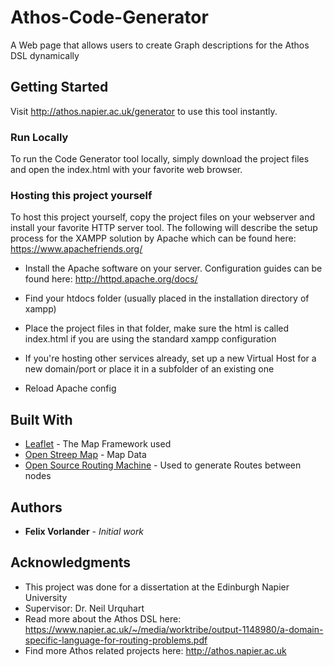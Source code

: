 # Athos-Code-Generator
A Web page that allows users to create Graph descriptions for the Athos DSL dynamically

## Getting Started

Visit http://athos.napier.ac.uk/generator to use this tool instantly.

### Run Locally

To run the Code Generator tool locally, simply download the project files and open the index.html with your favorite web browser.

### Hosting this project yourself

To host this project yourself, copy the project files on your webserver and install your favorite HTTP server tool. The following will describe the setup process for the XAMPP solution by Apache which can be found here: https://www.apachefriends.org/

- Install the Apache software on your server. Configuration guides can be found here: http://httpd.apache.org/docs/

- Find your htdocs folder (usually placed in the installation directory of xampp)

- Place the project files in that folder, make sure the html is called index.html if you are using the standard xampp configuration

- If you're hosting other services already, set up a new Virtual Host for a new domain/port or place it in a subfolder of an existing one

- Reload Apache config

## Built With

* [Leaflet](https://leafletjs.com/) - The Map Framework used
* [Open Streep Map](https://www.openstreetmap.org/) - Map Data 
* [Open Source Routing Machine](http://project-osrm.org/) - Used to generate Routes between nodes

## Authors

* **Felix Vorlander** - *Initial work*

## Acknowledgments

* This project was done for a dissertation at the Edinburgh Napier University
* Supervisor: Dr. Neil Urquhart
* Read more about the Athos DSL here: https://www.napier.ac.uk/~/media/worktribe/output-1148980/a-domain-specific-language-for-routing-problems.pdf
* Find more Athos related projects here: http://athos.napier.ac.uk
